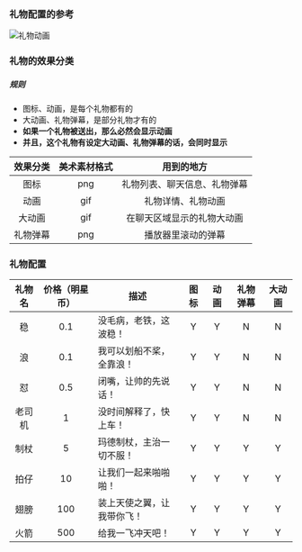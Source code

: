 ### 礼物配置的参考

![礼物动画](http://otl6q0j52.bkt.clouddn.com/YP%5BNV~%6085F0FQ%7B1EV74TF_I.png)

### 礼物的效果分类
##### 规则

* 图标、动画，是每个礼物都有的
* 大动画、礼物弹幕，是部分礼物才有的
* **如果一个礼物被送出，那么必然会显示动画**
* **并且，这个礼物有设定大动画、礼物弹幕的话，会同时显示**

| 效果分类 | 美术素材格式 | 用到的地方 |
| :------: | :------: | :------: |
| 图标 | png | 礼物列表、聊天信息、礼物弹幕|
| 动画 | gif | 礼物详情、礼物动画 |
| 大动画 | gif | 在聊天区域显示的礼物大动画 |
| 礼物弹幕 | png | 播放器里滚动的弹幕 |


### 礼物配置

| 礼物名 | 价格（明星币） | 描述 | 图标 | 动画 | 礼物弹幕 | 大动画 |
| :------: | :------: | ------ | :------: | :------: | :------: | :------: |
| 稳 | 0.1 | 没毛病，老铁，这波稳！| Y | Y | N | N |
| 浪 | 0.1 | 我可以划船不桨，全靠浪！| Y | Y | N | N |
| 怼 | 0.5 | 闭嘴，让帅的先说话！| Y | Y | N | N |
| 老司机 | 1 | 没时间解释了，快上车！| Y | Y | N | N |
| 制杖 | 5 | 玛德制杖，主治一切不服！| Y | Y | Y | Y |
| 拍仔 | 10 | 让我们一起来啪啪啪！| Y | Y | Y | Y |
| 翅膀 | 100 | 装上天使之翼，让我带你飞！| Y | Y | Y | Y |
| 火箭 | 500 | 给我一飞冲天吧！| Y | Y | Y | Y |